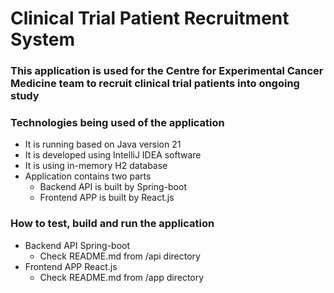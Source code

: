 # Clinical Trial Patient Recruitment System

### This application is used for the Centre for Experimental Cancer Medicine team to recruit clinical trial patients into ongoing study

### Technologies being used of the application
* It is running based on Java version 21
* It is developed using IntelliJ IDEA software
* It is using in-memory H2 database
* Application contains two parts
  * Backend API is built by Spring-boot
  * Frontend APP is built by React.js

### How to test, build and run the application
* Backend API Spring-boot
  * Check README.md from /api directory 
* Frontend APP React.js
  * Check README.md from /app directory